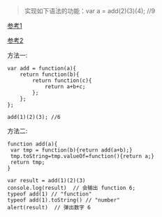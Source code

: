 > 实现如下语法的功能：var a = add(2)(3)(4); //9

[参考1](http://www.css88.com/archives/5147/comment-page-1)

[参考2](https://segmentfault.com/q/1010000004499011/a-1020000004499173)

方法一:
```
var add = function(a){
    return function(b){
        return function(c){
            return a+b+c;
        };
    };
};
 
add(1)(2)(3); //6
```
方法二:
```
function add(a){
 var tmp = function(b){return add(a+b);}
 tmp.toString=tmp.valueOf=function(){return a;}
 return tmp;
}

var result = add(1)(2)(3)
console.log(result)  // 会输出 function 6;
typeof add(1) // "function"
typeof add(1).toString() // "number"
alert(result)  // 弹出数字 6

```
